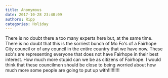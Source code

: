 ```yaml
---
title: Anonymous
date: 2017-10-28 23:40:09
authors: Ripp
categories: Holiday
---
```


 There is no doubt there a too many experts here but, at the same time. There is no doubt that this is the sorriest bunch of Mo Fo's of a Fairhope City council or of any council in the entire country that we have now. These sob's are representing everyone that does not have Fairhope in their best interest. How much more stupid can we be as citizens of Fairhope. I would think that these councilmen should be close to being worried about how much more some people are going to put up with!!!!!!!!!